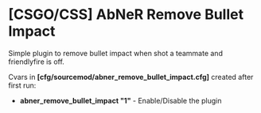#  [CSGO/CSS] AbNeR Remove Bullet Impact

Simple plugin to remove bullet impact when shot a teammate and friendlyfire is off.

Cvars in **[cfg/sourcemod/abner_remove_bullet_impact.cfg]** created after first run:
- **abner_remove_bullet_impact "1"** - Enable/Disable the plugin 
